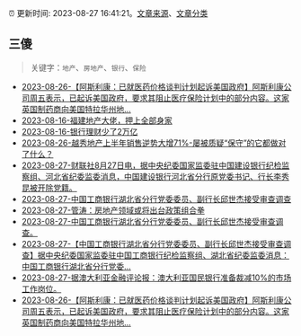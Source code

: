 :alarm_clock: 更新时间: 2023-08-27 16:41:21。[文章来源](/README.md)、[文章分类](/TAGS.md)

## 三傻


> 关键字：`地产`、`房地产`、`银行`、`保险`



- [2023-08-26-【阿斯利康：已就医药价格谈判计划起诉美国政府】阿斯利康公司周五表示，已起诉美国政府，要求其阻止医疗保险计划中的部分内容。这家英国制药商向美国特拉华州地...](https://www.fx678.com/C/20230826/202308261844041123.html) 
- [2023-08-16-福建地产大佬，押上全部身家](https://www.aicaijing.com.cn/article/18567) 
- [2023-08-16-银行理财少了2万亿](https://www.aicaijing.com.cn/article/18565) 
- [2023-08-26-越秀地产上半年销售逆势大增71%-屡被质疑“保守”的它都做对了什么？](https://www.cls.cn/detail/1445079) 
- [2023-08-27-财联社8月27日电，据中央纪委国家监委驻中国建设银行纪检监察组、河北省纪委监委消息，中国建设银行河北省分行原党委书记、行长李秀昆被开除党籍。](https://api3.cls.cn/share/article/1445264?os=web&sv=7.7.5&app=CailianpressWeb) 
- [2023-08-27-中国工商银行湖北省分行党委委员、副行长邱世杰接受审查调查](https://api3.cls.cn/share/article/1445259?os=web&sv=7.7.5&app=CailianpressWeb) 
- [2023-08-27-管涛：房地产领域或将出台政策组合拳](https://api3.cls.cn/share/article/1445221?os=web&sv=7.7.5&app=CailianpressWeb) 
- [2023-08-27-中国工商银行湖北省分行党委委员、副行长邱世杰接受审查调查。](https://www.fx678.com/C/20230827/202308271438151121.html) 
- [2023-08-27-【中国工商银行湖北省分行党委委员、副行长邱世杰接受审查调查】据中央纪委国家监委驻中国工商银行纪检监察组、湖北省纪委监委消息：中国工商银行湖北省分行党委...](https://www.fx678.com/C/20230827/202308271438141126.html) 
- [2023-08-27-据澳大利亚金融评论报：澳大利亚国民银行准备裁减10%的市场工作岗位。](https://www.fx678.com/C/20230827/202308270951321127.html) 
- [2023-08-26-【阿斯利康：已就医药价格谈判计划起诉美国政府】阿斯利康公司周五表示，已起诉美国政府，要求其阻止医疗保险计划中的部分内容。这家英国制药商向美国特拉华州地...](https://www.fx678.com/C/20230826/202308261844041123.html) 
